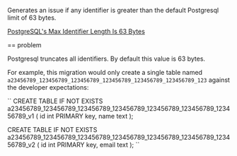 
Generates an issue if any identifier is greater than the default Postgresql limit of 63 bytes.

[PostgreSQL's Max Identifier Length Is 63 Bytes](https://til.hashrocket.com/posts/8f87c65a0a-postgresqls-max-identifier-length-is-63-bytes)

== problem

Postgresql truncates all identifiers. By default this value is 63 bytes.

For example, this migration would only create a single table named ``a23456789_123456789_123456789_123456789_123456789_123456789_123`` against the developer expectations: 

``
CREATE TABLE IF NOT EXISTS a23456789_123456789_123456789_123456789_123456789_123456789_123456789_v1 (
    id int PRIMARY key,
    name text
);

CREATE TABLE IF NOT EXISTS a23456789_123456789_123456789_123456789_123456789_123456789_123456789_v2 (
    id int PRIMARY key,
    email text
);
``